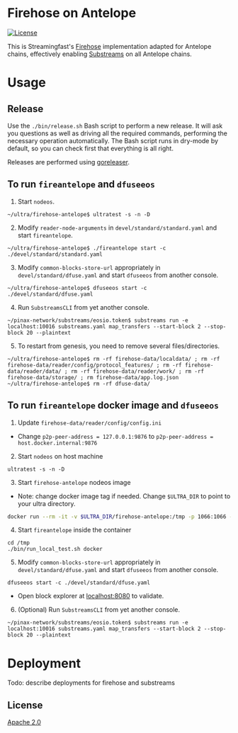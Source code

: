 # Firehose on Antelope
[![License](https://img.shields.io/badge/License-Apache%202.0-blue.svg)](https://opensource.org/licenses/Apache-2.0)

This is Streamingfast's [Firehose](https://firehose.streamingfast.io) implementation adapted for Antelope chains, 
effectively enabling [Substreams](https://substreams.streamingfast.io) on all Antelope chains. 

# Usage

## Release

Use the `./bin/release.sh` Bash script to perform a new release. It will ask you questions
as well as driving all the required commands, performing the necessary operation automatically.
The Bash script runs in dry-mode by default, so you can check first that everything is all right.

Releases are performed using [goreleaser](https://goreleaser.com/).

## To run `fireantelope` and `dfuseeos`

1. Start `nodeos`.
```
~/ultra/firehose-antelope$ ultratest -s -n -D
```
2. Modify `reader-node-arguments` in `devel/standard/standard.yaml` and start `fireantelope`.
```
~/ultra/firehose-antelope$ ./fireantelope start -c ./devel/standard/standard.yaml
```

3. Modify `common-blocks-store-url` appropriately in `devel/standard/dfuse.yaml` and start `dfuseeos` from another console.
```
~/ultra/firehose-antelope$ dfuseeos start -c ./devel/standard/dfuse.yaml
```
4. Run `SubstreamsCLI` from yet another console.
```
~/pinax-network/substreams/eosio.token$ substreams run -e localhost:10016 substreams.yaml map_transfers --start-block 2 --stop-block 20 --plaintext
```
5. To restart from genesis, you need to remove several files/directories.
```
~/ultra/firehose-antelope$ rm -rf firehose-data/localdata/ ; rm -rf firehose-data/reader/config/protocol_features/ ; rm -rf firehose-data/reader/data/ ; rm -rf firehose-data/reader/work/ ; rm -rf firehose-data/storage/ ; rm firehose-data/app.log.json
~/ultra/firehose-antelope$ rm -rf dfuse-data/
```

## To run `fireantelope` docker image and `dfuseeos`

1. Update `firehose-data/reader/config/config.ini`

- Change `p2p-peer-address = 127.0.0.1:9876` to `p2p-peer-address = host.docker.internal:9876`

2. Start `nodeos` on host machine
```
ultratest -s -n -D
```

3. Start `firehose-antelope` nodeos image

- Note: change docker image tag if needed. Change `$ULTRA_DIR` to point to your ultra directory.
```sh
docker run --rm -it -v $ULTRA_DIR/firehose-antelope:/tmp -p 1066:1066 -p 10010:10010 -p 10012:10012 -p 10014:10014 eu.gcr.io/dfuse-302310/firehose-antelope:ci-test-nodeos3.2.4-2.0.3 bash
```

4. Start `fireantelope` inside the container
```
cd /tmp
./bin/run_local_test.sh docker
```

5. Modify `common-blocks-store-url` appropriately in `devel/standard/dfuse.yaml` and start `dfuseeos` from another console.
```
dfuseeos start -c ./devel/standard/dfuse.yaml
```
- Open block explorer at [localhost:8080](http:://localhost:8080) to validate.

6. (Optional) Run `SubstreamsCLI` from yet another console.
```
~/pinax-network/substreams/eosio.token$ substreams run -e localhost:10016 substreams.yaml map_transfers --start-block 2 --stop-block 20 --plaintext
```

# Deployment

Todo: describe deployments for firehose and substreams

## License

[Apache 2.0](LICENSE)
